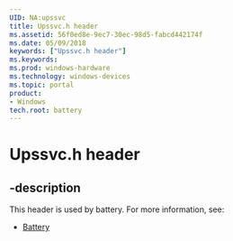 ```yaml
---
UID: NA:upssvc
title: Upssvc.h header
ms.assetid: 56f0ed8e-9ec7-30ec-98d5-fabcd442174f
ms.date: 05/09/2018
keywords: ["Upssvc.h header"]
ms.keywords: 
ms.prod: windows-hardware
ms.technology: windows-devices
ms.topic: portal
product:
- Windows
tech.root: battery
---
```


# Upssvc.h header


## -description


This header is used by battery. For more information, see:

- [Battery](../_battery/index.md)
